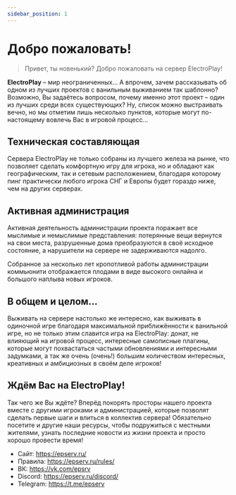 ```yaml
---
sidebar_position: 1
---
```


# Добро пожаловать!

> Привет, ты новенький? Добро пожаловать на сервер ElectroPlay!

**ElectroPlay** – мир неограниченных… А впрочем, зачем рассказывать об одном из лучших проектов с ванильным выживанием так шаблонно? Возможно, Вы задаётесь вопросом, почему именно этот проект – один из лучших среди всех существующих? Ну, список можно выстраивать вечно, но мы отметим лишь несколько пунктов, которые могут по-настоящему вовлечь Вас в игровой процесс...

## Техническая составляющая

Сервера ElectroPlay не только собраны из лучшего железа на рынке, что позволяет сделать комфортную игру для игрока, но и обладают как географическим, так и сетевым расположением, благодаря которому пинг практически любого игрока СНГ и Европы будет гораздо ниже, чем на других серверах.

## Активная администрация

Активная деятельность администрации проекта поражает все мыслимые и немыслимые представления: потерянные вещи вернутся на свои места, разрушенные дома преобразуются в своё исходное состояние, а нарушители на сервере не задерживаются надолго.

Собранное за несколько лет кропотливой работы администрации коммьюнити отображается плодами в виде высокого онлайна и большого наплыва новых игроков.

## В общем и целом...

Выживать на сервере настолько же интересно, как выживать в одиночной игре благодаря максимальной приближённости к ванильной игре, но не только этим славится игра на ElectroPlay: донат, не влияющий на игровой процесс, интересные самописные плагины, которые могут похвастаться частыми обновлениями и интересными задумками, а так же очень (очень!) большим количеством интересных, креативных и амбициозных в своём деле игроков!

## Ждём Вас на ElectroPlay!

Так чего же Вы ждёте? Вперёд покорять просторы нашего проекта вместе с другими игроками и администрацией, которые позволят сделать первые шаги и влиться в коллектив сервера! Обязательно посетите и другие наши ресурсы, чтобы подружиться с местными жителями, узнать последние новости из жизни проекта и просто хорошо провести время!

- Сайт: https://epserv.ru/
- Правила: https://epserv.ru/rules/
- ВК: https://vk.com/epsrv
- Discord: https://epserv.ru/discord/
- Telegram: https://t.me/epserv
